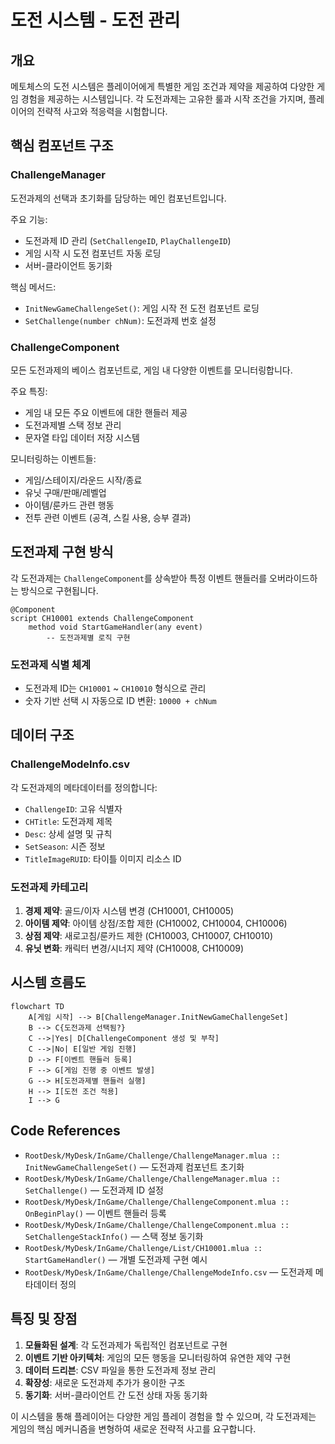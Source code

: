 # 도전 시스템 - 도전 관리

## 개요
메토체스의 도전 시스템은 플레이어에게 특별한 게임 조건과 제약을 제공하여 다양한 게임 경험을 제공하는 시스템입니다. 각 도전과제는 고유한 룰과 시작 조건을 가지며, 플레이어의 전략적 사고와 적응력을 시험합니다.

## 핵심 컴포넌트 구조

### ChallengeManager
도전과제의 선택과 초기화를 담당하는 메인 컴포넌트입니다.

주요 기능:
- 도전과제 ID 관리 (`SetChallengeID`, `PlayChallengeID`)
- 게임 시작 시 도전 컴포넌트 자동 로딩
- 서버-클라이언트 동기화

핵심 메서드:
- `InitNewGameChallengeSet()`: 게임 시작 전 도전 컴포넌트 로딩
- `SetChallenge(number chNum)`: 도전과제 번호 설정

### ChallengeComponent
모든 도전과제의 베이스 컴포넌트로, 게임 내 다양한 이벤트를 모니터링합니다.

주요 특징:
- 게임 내 모든 주요 이벤트에 대한 핸들러 제공
- 도전과제별 스택 정보 관리
- 문자열 타입 데이터 저장 시스템

모니터링하는 이벤트들:
- 게임/스테이지/라운드 시작/종료
- 유닛 구매/판매/레벨업
- 아이템/룬카드 관련 행동
- 전투 관련 이벤트 (공격, 스킬 사용, 승부 결과)

## 도전과제 구현 방식

각 도전과제는 `ChallengeComponent`를 상속받아 특정 이벤트 핸들러를 오버라이드하는 방식으로 구현됩니다.

```
@Component
script CH10001 extends ChallengeComponent
    method void StartGameHandler(any event)
        -- 도전과제별 로직 구현
```

### 도전과제 식별 체계
- 도전과제 ID는 `CH10001` ~ `CH10010` 형식으로 관리
- 숫자 기반 선택 시 자동으로 ID 변환: `10000 + chNum`

## 데이터 구조

### ChallengeModeInfo.csv
각 도전과제의 메타데이터를 정의합니다:
- `ChallengeID`: 고유 식별자
- `CHTitle`: 도전과제 제목
- `Desc`: 상세 설명 및 규칙
- `SetSeason`: 시즌 정보
- `TitleImageRUID`: 타이틀 이미지 리소스 ID

### 도전과제 카테고리

1. **경제 제약**: 골드/이자 시스템 변경 (CH10001, CH10005)
2. **아이템 제약**: 아이템 상점/조합 제한 (CH10002, CH10004, CH10006)
3. **상점 제약**: 새로고침/룬카드 제한 (CH10003, CH10007, CH10010)
4. **유닛 변화**: 캐릭터 변경/시너지 제약 (CH10008, CH10009)

## 시스템 흐름도

```mermaid
flowchart TD
    A[게임 시작] --> B[ChallengeManager.InitNewGameChallengeSet]
    B --> C{도전과제 선택됨?}
    C -->|Yes| D[ChallengeComponent 생성 및 부착]
    C -->|No| E[일반 게임 진행]
    D --> F[이벤트 핸들러 등록]
    F --> G[게임 진행 중 이벤트 발생]
    G --> H[도전과제별 핸들러 실행]
    H --> I[도전 조건 적용]
    I --> G
```

## Code References
- `RootDesk/MyDesk/InGame/Challenge/ChallengeManager.mlua :: InitNewGameChallengeSet()` — 도전과제 컴포넌트 초기화
- `RootDesk/MyDesk/InGame/Challenge/ChallengeManager.mlua :: SetChallenge()` — 도전과제 ID 설정
- `RootDesk/MyDesk/InGame/Challenge/ChallengeComponent.mlua :: OnBeginPlay()` — 이벤트 핸들러 등록
- `RootDesk/MyDesk/InGame/Challenge/ChallengeComponent.mlua :: SetChallengeStackInfo()` — 스택 정보 동기화
- `RootDesk/MyDesk/InGame/Challenge/List/CH10001.mlua :: StartGameHandler()` — 개별 도전과제 구현 예시
- `RootDesk/MyDesk/InGame/Challenge/ChallengeModeInfo.csv` — 도전과제 메타데이터 정의

## 특징 및 장점

1. **모듈화된 설계**: 각 도전과제가 독립적인 컴포넌트로 구현
2. **이벤트 기반 아키텍처**: 게임의 모든 행동을 모니터링하여 유연한 제약 구현
3. **데이터 드리븐**: CSV 파일을 통한 도전과제 정보 관리
4. **확장성**: 새로운 도전과제 추가가 용이한 구조
5. **동기화**: 서버-클라이언트 간 도전 상태 자동 동기화

이 시스템을 통해 플레이어는 다양한 게임 플레이 경험을 할 수 있으며, 각 도전과제는 게임의 핵심 메커니즘을 변형하여 새로운 전략적 사고를 요구합니다.
